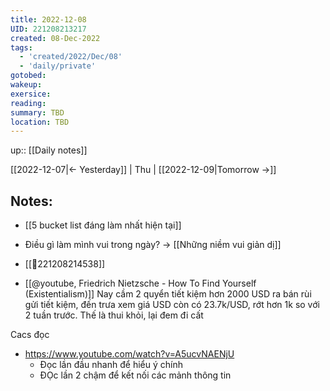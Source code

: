 ```yaml
---
title: 2022-12-08
UID: 221208213217
created: 08-Dec-2022
tags:
  - 'created/2022/Dec/08'
  - 'daily/private'
gotobed:
wakeup:
exersice:
reading:
summary: TBD
location: TBD
---
```

up:: [[Daily notes]]

[[2022-12-07|<- Yesterday]] | Thu | [[2022-12-09|Tomorrow ->]]

## Notes:
- [[5 bucket list đáng làm nhất hiện tại]]
- Điều gì làm mình vui trong ngày? -> [[Những niềm vui giản dị]]


- [[💬221208214538]]
- [[@youtube, Friedrich Nietzsche - How To Find Yourself (Existentialism)]]
Nay cầm 2 quyển tiết kiệm hơn 2000 USD ra bán rùi gửi tiết kiệm, đến trưa xem giá USD còn có 23.7k/USD, rớt hơn 1k so với 2 tuần trước. Thế là thui khỏi, lại đem đi cất

Cacs đọc
- https://www.youtube.com/watch?v=A5ucvNAENjU
	- Đọc lần đầu nhanh để hiểu ý chính
	- ĐỌc lần 2 chậm để kết nối các mảnh thông tin